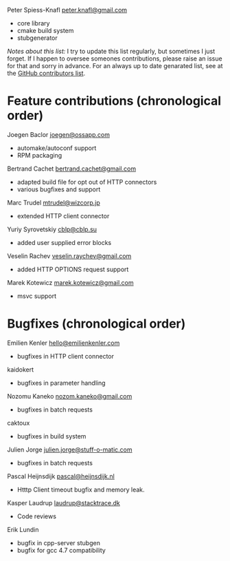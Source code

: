 Peter Spiess-Knafl <peter.knafl@gmail.com>
+ core library
+ cmake build system
+ stubgenerator

*Notes about this list:* I try to update this list regularly, but sometimes I just forget. If I happen to oversee someones contributions, please raise an issue for that and sorry in advance. For an always up to date genarated list, see at the [GitHub contributors list](https://github.com/cinemast/libjson-rpc-cpp/graphs/contributors).

Feature contributions (chronological order)
===========================================

Joegen Baclor <joegen@ossapp.com>
+ automake/autoconf support
+ RPM packaging

Bertrand Cachet <bertrand.cachet@gmail.com>
+ adapted build file for opt out of HTTP connectors
+ various bugfixes and support

Marc Trudel <mtrudel@wizcorp.jp>
+ extended HTTP client connector

Yuriy Syrovetskiy <cblp@cblp.su>
+ added user supplied error blocks

Veselin Rachev <veselin.raychev@gmail.com>
+ added HTTP OPTIONS request support

Marek Kotewicz <marek.kotewicz@gmail.com>
+ msvc support

Bugfixes (chronological order)
==============================

Emilien Kenler <hello@emilienkenler.com>
+ bugfixes in HTTP client connector

kaidokert
+ bugfixes in parameter handling

Nozomu Kaneko <nozom.kaneko@gmail.com>
+ bugfixes in batch requests

caktoux
+ bugfixes in build system

Julien Jorge <julien.jorge@stuff-o-matic.com>
+ bugfixes in batch requests

Pascal Heijnsdijk <pascal@heijnsdijk.nl>
+ Htttp Client timeout bugfix and memory leak.

Kasper Laudrup <laudrup@stacktrace.dk>
+ Code reviews

Erik Lundin
+ bugfix in cpp-server stubgen
+ bugfix for gcc 4.7 compatibility 
